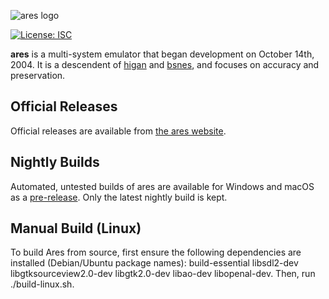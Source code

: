 ![ares logo](https://ares-emulator.github.io/images/logo.png)

[![License: ISC](https://img.shields.io/badge/License-ISC-blue.svg)](https://github.com/higan-emu/ares/blob/master/LICENSE)

**ares** is a multi-system emulator that began development on October 14th, 2004.
It is a descendent of [higan](https://github.com/higan-emu/higan) and [bsnes](https://github.com/bsnes-emu/bsnes/), and focuses on accuracy and preservation.

Official Releases
-----------------

Official releases are available from
[the ares website](https://ares-emu.net).

Nightly Builds
--------------

Automated, untested builds of ares are available for Windows and macOS as a [pre-release](https://github.com/higan-emu/ares/releases/tag/nightly). 
Only the latest nightly build is kept.

Manual Build (Linux)
--------------------

To build Ares from source, first ensure the following dependencies are installed (Debian/Ubuntu package names): build-essential libsdl2-dev libgtksourceview2.0-dev libgtk2.0-dev libao-dev libopenal-dev.
Then, run ./build-linux.sh.
